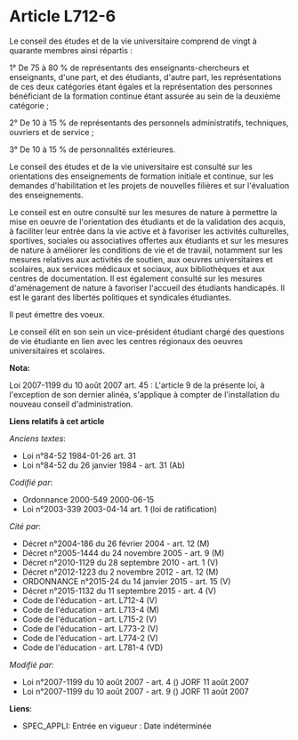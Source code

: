# Article L712-6

Le conseil des études et de la vie universitaire comprend de vingt à quarante membres ainsi répartis :

1° De 75 à 80 % de représentants des enseignants-chercheurs et enseignants, d'une part, et des étudiants, d'autre part, les
représentations de ces deux catégories étant égales et la représentation des personnes bénéficiant de la formation continue
étant assurée au sein de la deuxième catégorie ;

2° De 10 à 15 % de représentants des personnels administratifs, techniques, ouvriers et de service ;

3° De 10 à 15 % de personnalités extérieures.

Le conseil des études et de la vie universitaire est consulté sur les orientations des enseignements de formation initiale et
continue, sur les demandes d'habilitation et les projets de nouvelles filières et sur l'évaluation des enseignements.

Le conseil est en outre consulté sur les mesures de nature à permettre la mise en oeuvre de l'orientation des étudiants et de
la validation des acquis, à faciliter leur entrée dans la vie active et à favoriser les activités culturelles, sportives,
sociales ou associatives offertes aux étudiants et sur les mesures de nature à améliorer les conditions de vie et de travail,
notamment sur les mesures relatives aux activités de soutien, aux oeuvres universitaires et scolaires, aux services médicaux
et sociaux, aux bibliothèques et aux centres de documentation. Il est également consulté sur les mesures d'aménagement de
nature à favoriser l'accueil des étudiants handicapés. Il est le garant des libertés politiques et syndicales étudiantes.

Il peut émettre des voeux.

Le conseil élit en son sein un vice-président étudiant chargé des questions de vie étudiante en lien avec les centres
régionaux des oeuvres universitaires et scolaires.

**Nota:**

Loi 2007-1199 du 10 août 2007 art. 45 : L'article 9 de la présente loi, à l'exception de son dernier alinéa, s'applique à
compter de l'installation du nouveau conseil d'administration.

**Liens relatifs à cet article**

_Anciens textes_:

  - Loi n°84-52 1984-01-26 art. 31
  - Loi n°84-52 du 26 janvier 1984 - art. 31 (Ab)

_Codifié par_:

  - Ordonnance 2000-549 2000-06-15
  - Loi n°2003-339 2003-04-14 art. 1 (loi de ratification)

_Cité par_:

  - Décret n°2004-186 du 26 février 2004 - art. 12 (M)
  - Décret n°2005-1444 du 24 novembre 2005 - art. 9 (M)
  - Décret n°2010-1129 du 28 septembre 2010 - art. 1 (V)
  - Décret n°2012-1223 du 2 novembre 2012 - art. 12 (M)
  - ORDONNANCE n°2015-24 du 14 janvier 2015 - art. 15 (V)
  - Décret n°2015-1132 du 11 septembre 2015 - art. 4 (V)
  - Code de l'éducation - art. L712-4 (V)
  - Code de l'éducation - art. L713-4 (M)
  - Code de l'éducation - art. L715-2 (V)
  - Code de l'éducation - art. L773-2 (V)
  - Code de l'éducation - art. L774-2 (V)
  - Code de l'éducation - art. L781-4 (VD)

_Modifié par_:

  - Loi n°2007-1199 du 10 août 2007 - art. 4 () JORF 11 août 2007
  - Loi n°2007-1199 du 10 août 2007 - art. 9 () JORF 11 août 2007

**Liens**:

  - SPEC_APPLI: Entrée en vigueur : Date indéterminée
